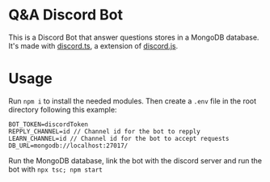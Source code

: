 # Q&A Discord Bot

This is a Discord Bot that answer questions stores in a MongoDB database. It's made with [discord.ts](https://github.com/OwenCalvin/discord.ts), a extension of [discord.js](https://github.com/discordjs/discord.js/).

# Usage

Run `npm i` to install the needed modules. Then create a `.env` file in the root directory following this example:

```
BOT_TOKEN=discordToken
REPPLY_CHANNEL=id // Channel id for the bot to repply
LEARN_CHANNEL=id // Channel id for the bot to accept requests
DB_URL=mongodb://localhost:27017/
```

Run the MongoDB database, link the bot with the discord server and run the bot with `npx tsc; npm start`
